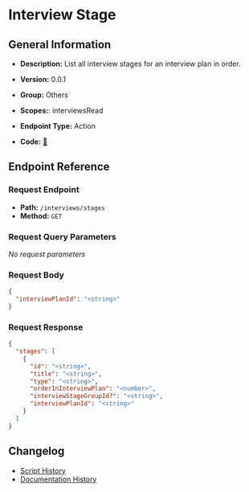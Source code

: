 # Interview Stage

## General Information

- **Description:** List all interview stages for an interview plan in order.

- **Version:** 0.0.1
- **Group:** Others
- **Scopes:**: interviewsRead
- **Endpoint Type:** Action
- **Code:** [🔗](https://github.com/NangoHQ/integration-templates/tree/main/integrations/ashby/actions/interview-stage.ts)


## Endpoint Reference

### Request Endpoint

- **Path:** `/interviews/stages`
- **Method:** `GET`

### Request Query Parameters

_No request parameters_

### Request Body

```json
{
  "interviewPlanId": "<string>"
}
```

### Request Response

```json
{
  "stages": [
    {
      "id": "<string>",
      "title": "<string>",
      "type": "<string>",
      "orderInInterviewPlan": "<number>",
      "interviewStageGroupId?": "<string>",
      "interviewPlanId": "<string>"
    }
  ]
}
```

## Changelog

- [Script History](https://github.com/NangoHQ/integration-templates/commits/main/integrations/ashby/actions/interview-stage.ts)
- [Documentation History](https://github.com/NangoHQ/integration-templates/commits/main/integrations/ashby/actions/interview-stage.md)

<!-- END  GENERATED CONTENT -->















